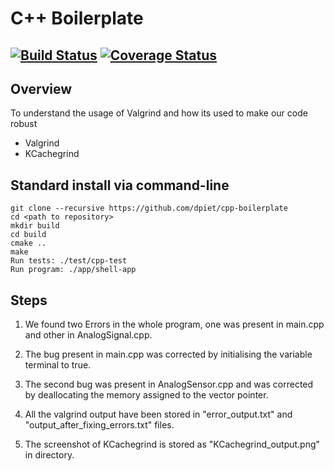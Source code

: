 # C++ Boilerplate
[![Build Status](https://travis-ci.org/dpiet/cpp-boilerplate.svg?branch=master)](https://travis-ci.org/dpiet/cpp-boilerplate)
[![Coverage Status](https://coveralls.io/repos/github/dpiet/cpp-boilerplate/badge.svg?branch=master)](https://coveralls.io/github/dpiet/cpp-boilerplate?branch=master)
---

## Overview

To understand the usage of Valgrind and how its used to make our code robust

- Valgrind
- KCachegrind

## Standard install via command-line
```
git clone --recursive https://github.com/dpiet/cpp-boilerplate
cd <path to repository>
mkdir build
cd build
cmake ..
make
Run tests: ./test/cpp-test
Run program: ./app/shell-app
```

## Steps

1. We found two Errors in the whole program, one was present in main.cpp and other in AnalogSignal.cpp.

2. The bug present in main.cpp was corrected by initialising the variable terminal to true.

3. The second bug was present in AnalogSensor.cpp and was corrected by deallocating the memory assigned to the vector pointer.

4. All the valgrind output have been stored in "error_output.txt" and "output_after_fixing_errors.txt" files.

5. The screenshot of KCachegrind is stored as "KCachegrind_output.png" in directory. 